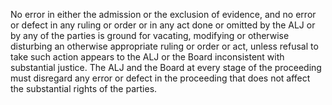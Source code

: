 No error in either the admission or the exclusion of evidence, and no error or defect in any ruling or order or in any act done or omitted by the ALJ or by any of the parties is ground for vacating, modifying or otherwise disturbing an otherwise appropriate ruling or order or act, unless refusal to take such action appears to the ALJ or the Board inconsistent with substantial justice. The ALJ and the Board at every stage of the proceeding must disregard any error or defect in the proceeding that does not affect the substantial rights of the parties.
